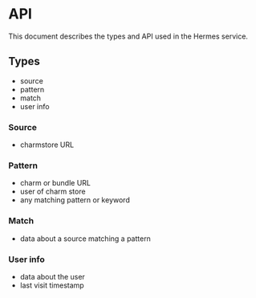 # API
This document describes the types and API used in the Hermes service. 

## Types
- source
- pattern
- match
- user info


### Source
- charmstore URL

### Pattern
- charm or bundle URL
- user of charm store
- any matching pattern or keyword

### Match
- data about a source matching a pattern

### User info
- data about the user
- last visit timestamp 

